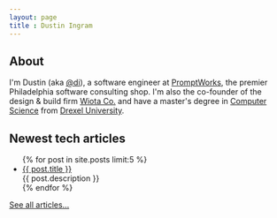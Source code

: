 ```yaml
---
layout: page
title : Dustin Ingram
---
```


## About
I'm Dustin (aka [@di](https://github.com/di/)), a software engineer at
[PromptWorks](http://www.promptworks.com/), the premier Philadelphia software
consulting shop. I'm also the co-founder of the design &amp; build firm [Wiota
Co.](http://wiota.co) and have a master's degree in [Computer
Science](http://cs.drexel.edu) from [Drexel University](http://drexel.edu).

## Newest tech articles
<ul class="posts">
  {% for post in site.posts limit:5 %}
    <li>
        <a href="{{ post.url }}">{{ post.title }}</a>
        <div>{{ post.description }}</div>
    </li>
  {% endfor %}
</ul>

[See all articles...](/categories)
